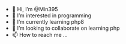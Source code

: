 - 👋 Hi, I’m @Min395
- 👀 I’m interested in programming
- 🌱 I’m currently learning php8
- 💞️ I’m looking to collaborate on learning php
- 📫 How to reach me ...

<!---
Min395/Min395 is a ✨ special ✨ repository because its `README.md` (this file) appears on your GitHub profile.
You can click the Preview link to take a look at your changes.
--->

